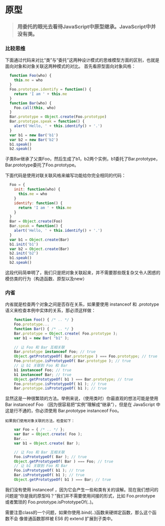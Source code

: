 # 原型

> ### 用委托的眼光去看待JavaScript中原型继承。JavaScript中并没有类。

### 比较思维

  下面通过代码来对比“类”与“委托”这两种设计模式的思维模型方面的区别，也就是面向对象和对象关联这两种模式的对比。
  首先看原型面向对象风格：
```js
  function Foo(who) {
    this.me = who
  }
  Foo.prototype.identify = function() {
    return 'I am ' + this.me
  }
  function Bar(who) {
    Foo.call(this, who)
  }
  Bar.prototype = Object.create(Foo.prototype)
  Bar.prototype.speak = function() {
    alert('Hello, ' + this.identify() + '.')
  }
  var b1 = new Bar('b1')
  var b2 = new Bar('b2')
  b1.speak()
  b2.speak()
```
  子类Bar继承了父类Foo，然后生成了b1，b2两个实例，b1委托了Bar.prototype，Bar.prototype委托了Foo.prototype。
  
  下面代码是使用对联关联风格来编写功能给你完全相同的代码：
```js
  Foo = {
    init: function(who) {
	  this.me = who
	}
	identify: function() {
	  return 'I am ' + this.me
	}
  }
  Bar = Object.create(Foo)
  Bar.speak = function() {
    alert('Hello, ' + this.identify() + '.')
  }
  var b1 = Object.create(Bar)
  b1.init('b1')
  var b2 = Object.create(Bar)
  b2.init('b2')
  b1.speak()
  b2.speak()
```
  这段代码简单明了，我们只是把对象关联起来，并不需要那些既复杂又令人困惑的模仿类的行为（构造函数、原型以及new）
### 内省
  内省就是检查两个对象之间是否存在关系，如果要使用 instanceof 和 .prototype 语义来检查本例中实体的关系，那必须这样做：
```js
	function Foo() { /* .. */ }
	Foo.prototype...
	function Bar() { /* .. */ }
	Bar.prototype = Object.create( Foo.prototype );
	var b1 = new Bar( "b1" );
	
	// 让 Foo 和 Bar 互相关联
	Bar.prototype instanceof Foo; // true
	Object.getPrototypeOf( Bar.prototype ) === Foo.prototype; // true
	Foo.prototype.isPrototypeOf( Bar.prototype ); // true
	// 让 b1 关联到 Foo 和 Bar
	b1 instanceof Foo; // true
	b1 instanceof Bar; // true
	Object.getPrototypeOf( b1 ) === Bar.prototype; // true
	Foo.prototype.isPrototypeOf( b1 ); // true
	Bar.prototype.isPrototypeOf( b1 ); // true
```
显然这是一种很繁琐的方法。举例来说，（使用类时）你最直观的想法可能是使用 Bar instanceof Foo （因为很容易把“实例”理解成“继承”），但是在 JavaScript 中这是行不通的，你必须使用 Bar.prototype instanceof Foo。

	如果我们使用对象关联的方法，检查如下：
```js
	var Foo = { /* .. */ };
	var Bar = Object.create( Foo );
	Bar...
	var b1 = Object.create( Bar );

	// 让 Foo 和 Bar 互相关联
	Foo.isPrototypeOf( Bar ); // true
	Object.getPrototypeOf( Bar ) === Foo; // true
	// 让 b1 关联到 Foo 和 Bar
	Foo.isPrototypeOf( b1 ); // true
	Bar.isPrototypeOf( b1 ); // true
	Object.getPrototypeOf( b1 ) === Bar; // true
```


我们没有使用 instanceof ，因为它会产生一些和类有关的误解。现在我们想问的问题是“你是我的原型吗？”我们并不需要使用间接的形式，比如 Foo.prototype 或者繁琐的 Foo.prototype.isPrototypeOf(..)。

需要注意class的一个问题，如果你使用.bind(..)函数来硬绑定函数，那么这个函数不会
像普通函数那样被 ES6 的 extend 扩展到子类中。